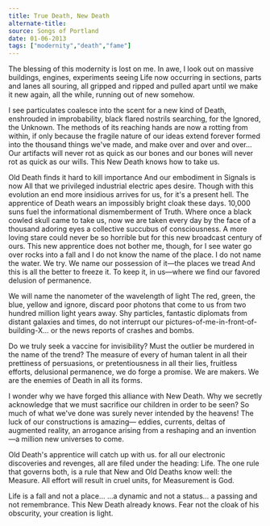 ```yaml
---
title: True Death, New Death
alternate-title:
source: Songs of Portland
date: 01-06-2013
tags: ["modernity","death","fame"]
---
```


The blessing of this modernity is lost on me.
In awe, I look out on massive buildings, engines, experiments
seeing Life now occurring in sections, parts and lanes
all souring, all gripped and ripped and pulled apart
until we make it new again,
all the while, running out of new somehow.

I see particulates coalesce into the scent for a new kind of Death,
enshrouded in improbability, black flared nostrils searching,
for the Ignored, the Unknown.
The methods of its reaching hands are now a rotting from within,
if only because the fragile nature of our ideas extend forever
formed into the thousand things we've made, and make over and over and over...
Our artifacts will never rot as
quick as our bones and our bones
will never rot as quick as our wills.
This New Death knows how to take us.

Old Death finds it hard to kill importance
And our embodiment in Signals is now
All that we privileged industrial electric apes desire.
Though with this evolution an end more insidious
arrives for us, for it's a present hell.
The apprentice of Death wears an impossibly bright cloak these days.
10,000 suns fuel the informational dismemberment of Truth.
Where once a black cowled skull came to take us,
now we are taken every day by the face of a thousand adoring eyes
a collective succubus of consciousness.
A more loving stare could never be so horrible
but for this new broadcast century of ours.
This new apprentice does not bother me, though, for I see water go over rocks into a fall
and I do not know the name of the place.
I do not name the water.
We try. We name our possession of it—the places we tread
 And this is all the better to freeze it. To keep it,
in us—where we find our favored delusion of permanence.

We will name the nanometer of the wavelength of light
The red, green, the blue, yellow and ignore, discard
poor photons that come to us from two hundred million light years away.
Shy particles, fantastic diplomats from distant galaxies and times, do not interrupt our
pictures-of-me-in-front-of-building-X... or the news reports of crashes and bombs.

Do we truly seek a vaccine for invisibility?
Must the outlier be murdered in the name of the trend?
The measure of every of human talent
in all their prettiness of persuasions, or pretentiousness
in all their lies, fruitless efforts, delusional permanence,
we do forge a promise.
We are makers.
We are the enemies of Death in all its forms.

I wonder why we have forged this alliance with New Death.
Why we secretly acknowledge that we must sacrifice our children
in order to be seen?
So much of what we've done was surely never intended by the heavens! The luck of our constructions is amazing—
eddies, currents, deltas of augmented reality,
an arrogance arising from a reshaping and
an invention—a million new universes to come.

Old Death's apprentice will catch up with us.
for all our electronic discoveries and revenges,
all are filed under the heading: Life.
The one rule that governs both, is
a rule that New and Old Deaths know well:
the Measure. All effort will result in cruel
units,
for Measurement is God.

Life is a fall and not a place...
...a dynamic and not a status...
a passing and not remembrance.
This New Death already knows.
Fear not the cloak of his obscurity,
your creation is light.
